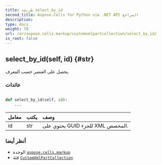 ```yaml
---
title: طريقة select_by_id
second_title: Aspose.Cells for Python via .NET API المراجع
description:
type: docs
weight: 70
url: /ar/aspose.cells.markup/customxmlpartcollection/select_by_id/
is_root: false
---
```

##  select_by_id(self, id) {#str}
يحصل على العنصر حسب المعرف.


###  عائدات




```python

def select_by_id(self, id):
    ...
```


| معامل| يكتب| وصف|
| :- | :- | :- |
| id | str | يحتوي على GUID للجزء XML المخصص.|



###  أنظر أيضا
* الوحدة [`aspose.cells.markup`](../../)
* فئة [`CustomXmlPartCollection`](/cells/python-net/ar/aspose.cells.markup/customxmlpartcollection)
